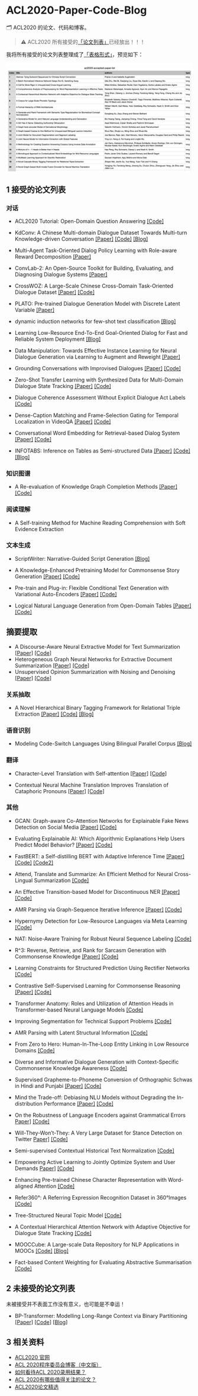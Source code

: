 # ACL2020-Paper-Code-Blog

🗂 ACL2020 的论文、代码和博客。

> ⚠️ ACL2020 所有接受的[「论文列表」](https://acl2020.org/program/accepted/)已经放出！！！

我将所有接受的论文列表整理成了[「表格形式」](./acl2020-accepted-paper-list.csv)，预览如下：

![](papers-csv-preview.png)

## 1 接受的论文列表

### 对话

- ACL2020 Tutorial: Open-Domain Question Answering [\[Code\]](https://github.com/danqi/acl2020-openqa-tutorial)

- KdConv: A Chinese Multi-domain Dialogue Dataset Towards Multi-turn Knowledge-driven Conversation [\[Paper\]](https://arxiv.org/abs/2004.04100) [\[Code\]](https://github.com/thu-coai/KdConv) [\[Blog\]](https://www.zhihu.com/question/385259014/answer/1133416917)

- Multi-Agent Task-Oriented Dialog Policy Learning with Role-aware Reward Decomposition [\[Paper\]](https://arxiv.org/abs/2004.03809)

- ConvLab-2: An Open-Source Toolkit for Building, Evaluating, and Diagnosing Dialogue Systems [\[Paper\]](https://arxiv.org/abs/2002.04793)

- CrossWOZ: A Large-Scale Chinese Cross-Domain Task-Oriented Dialogue Dataset [\[Paper\]](https://arxiv.org/abs/2002.11893) [\[Code\]](https://github.com/thu-coai/CrossWOZ)

- PLATO: Pre-trained Dialogue Generation Model with Discrete Latent Variable [\[Paper\]](https://arxiv.org/abs/1910.07931)

- dynamic induction networks for few-shot text classification [\[Blog\]](https://www.zhihu.com/question/385259014/answer/1134813765)

- Learning Low-Resource End-To-End Goal-Oriented Dialog for Fast and Reliable System Deployment [\[Blog\]](https://www.zhihu.com/question/385259014/answer/1134813765)

- Data Manipulation: Towards Effective Instance Learning for Neural Dialogue Generation via Learning to Augment and Reweight [\[Paper\]](https://arxiv.org/abs/2004.02594)

- Grounding Conversations with Improvised Dialogues [\[Paper\]](https://arxiv.org/abs/2004.09544) [\[Code\]](https://github.com/wise-east/spolin)

- Zero-Shot Transfer Learning with Synthesized Data for Multi-Domain Dialogue State Tracking [\[Paper\]](https://arxiv.org/abs/2005.00891) [\[Code\]](https://github.com/stanford-oval/zero-shot-multiwoz-acl2020)

- Dialogue Coherence Assessment Without Explicit Dialogue Act Labels [\[Code\]](https://github.com/UKPLab/acl2020-dialogue-coherence-assessment)

- Dense-Caption Matching and Frame-Selection Gating for Temporal Localization in VideoQA [\[Paper\]](https://arxiv.org/abs/2005.06409) [\[Code\]](https://github.com/hyounghk/VideoQADenseCapFrameGate-ACL2020)

- Conversational Word Embedding for Retrieval-based Dialog System [\[Paper\]](https://arxiv.org/abs/2004.13249) [\[Code\]](https://github.com/wtma/PR-Embedding)

- INFOTABS: Inference on Tables as Semi-structured Data [\[Paper\]](https://arxiv.org/abs/2005.06117) [\[Code\]](https://github.com/utahnlp/infotabs-code) [\[Blog\]](https://infotabs.github.io/)

### 知识图谱

- A Re-evaluation of Knowledge Graph Completion Methods [\[Paper\]](https://arxiv.org/abs/1911.03903) [\[Code\]](https://github.com/svjan5/kg-reeval)

### 阅读理解

- A Self-training Method for Machine Reading Comprehension with Soft Evidence Extraction

### 文本生成

- ScriptWriter: Narrative-Guided Script Generation [\[Blog\]](https://www.zhihu.com/question/385259014/answer/1133999732)

- A Knowledge-Enhanced Pretraining Model for Commonsense Story Generation [\[Paper\]](https://arxiv.org/abs/2001.05139) [\[Code\]](https://github.com/JianGuanTHU/CommonsenseStoryGen)

- Pre-train and Plug-in: Flexible Conditional Text Generation with Variational Auto-Encoders [\[Paper\]](https://arxiv.org/abs/1911.03882) [\[Code\]](https://github.com/WHUIR/PPVAE)

- Logical Natural Language Generation from Open-Domain Tables [\[Paper\]](https://arxiv.org/abs/2004.10404) [\[Code\]](https://github.com/wenhuchen/LogicNLG)

## 摘要提取

- A Discourse-Aware Neural Extractive Model for Text Summarization [\[Paper\]](http://www.cs.utexas.edu/~jcxu/material/ACL20/DiscoBERT_ACL2020.pdf) [\[Code\]](https://github.com/jiacheng-xu/DiscoBERT)
- Heterogeneous Graph Neural Networks for Extractive Document Summarization [\[Paper\]](https://arxiv.org/abs/2004.12393) [\[Code\]](https://github.com/brxx122/HeterSumGraph)
- Unsupervised Opinion Summarization with Noising and Denoising [\[Paper\]](https://arxiv.org/abs/2004.10150) [\[Code\]](https://github.com/rktamplayo/DenoiseSum)

### 关系抽取

- A Novel Hierarchical Binary Tagging Framework for Relational Triple Extraction [\[Paper\]](https://arxiv.org/abs/1909.03227) [\[Code\]](https://github.com/weizhepei/HBT) [\[Blog\]](https://www.zhihu.com/question/385259014/answer/1141621197)

### 语音识别

- Modeling Code-Switch Languages Using Bilingual Parallel Corpus [\[Blog\]](https://www.zhihu.com/question/385259014/answer/1169746686)

### 翻译

- Character-Level Translation with Self-attention [\[Paper\]](https://arxiv.org/abs/2004.14788) [\[Code\]](https://github.com/CharizardAcademy/convtransformer)

- Contextual Neural Machine Translation Improves Translation of Cataphoric Pronouns [\[Paper\]](https://arxiv.org/abs/2004.09894) [\[Code\]](https://github.com/sameenmaruf/acl2020-contextnmt-cataphora)

### 其他

- GCAN: Graph-aware Co-Attention Networks for Explainable Fake News Detection on Social Media [\[Paper\]](https://arxiv.org/abs/2004.11648) [\[Code\]](https://github.com/l852888/GCAN)

- Evaluating Explainable AI: Which Algorithmic Explanations Help Users Predict Model Behavior? [\[Paper\]](https://arxiv.org/abs/2005.01831) [\[Code\]](https://github.com/peterbhase/InterpretableNLP-ACL2020)

- FastBERT: a Self-distilling BERT with Adaptive Inference Time [\[Paper\]](https://arxiv.org/abs/2004.02178) [\[Code\]](https://github.com/autoliuweijie/FastBERT) [\[Code2\]](https://github.com/BitVoyage/FastBERT)

- Attend, Translate and Summarize: An Efficient Method for Neural Cross-Lingual Summarization [\[Code\]](https://github.com/ZNLP/ATSum)

- An Effective Transition-based Model for Discontinuous NER [\[Paper\]](https://arxiv.org/abs/2004.13454) [\[Code\]](https://github.com/daixiangau/acl2020-transition-discontinuous-ner)

- AMR Parsing via Graph-Sequence Iterative Inference [\[Paper\]](https://arxiv.org/abs/2004.05572) [\[Code\]](https://github.com/jcyk/AMR-gs)

- Hypernymy Detection for Low-Resource Languages via Meta Learning [\[Code\]](https://github.com/ccclyu/metaHypernymy)

- NAT: Noise-Aware Training for Robust Neural Sequence Labeling [\[Code\]](https://github.com/mnamysl/nat-acl2020)

- R^3: Reverse, Retrieve, and Rank for Sarcasm Generation with Commonsense Knowledge [\[Paper\]](https://arxiv.org/abs/2004.13248) [\[Code\]](https://github.com/tuhinjubcse/SarcasmGeneration-ACL2020)

- Learning Constraints for Structured Prediction Using Rectifier Networks [\[Code\]](https://github.com/utahnlp/learning-constraints)

- Contrastive Self-Supervised Learning for Commonsense Reasoning [\[Paper\]](https://arxiv.org/abs/2005.00669) [\[Code\]](https://github.com/SAP-samples/acl2020-commonsense)

- Transformer Anatomy: Roles and Utilization of Attention Heads in Transformer-based Neural Language Models [\[Code\]](https://github.com/heartcored98/transformer_anatomy)

- Improving Segmentation for Technical Support Problems [\[Code\]](https://github.com/kushalchauhan98/ticket-segmentation)

- AMR Parsing with Latent Structural Information [\[Code\]](https://github.com/zhouqiji/ACL2020_AMR_Parsing)

- From Zero to Hero: Human-In-The-Loop Entity Linking in Low Resource Domains [\[Code\]](https://github.com/UKPLab/acl2020-interactive-entity-linking)

- Diverse and Informative Dialogue Generation with Context-Specific Commonsense Knowledge Awareness [\[Code\]](https://github.com/pku-orangecat/ACL2020-ConKADI)

- Supervised Grapheme-to-Phoneme Conversion of Orthographic Schwas in Hindi and Punjabi [\[Paper\]](https://arxiv.org/abs/2004.10353) [\[Code\]](https://github.com/aryamanarora/schwa-deletion)

- Mind the Trade-off: Debiasing NLU Models without Degrading the In-distribution Performance [\[Paper\]](https://arxiv.org/abs/2005.00315) [\[Code\]](https://github.com/UKPLab/acl2020-confidence-regularization)

- On the Robustness of Language Encoders against Grammatical Errors [Paper\]](https://arxiv.org/abs/2005.05683) [\[Code\]](https://github.com/uclanlp/ProbeGrammarRobustness)

- Will-They-Won’t-They: A Very Large Dataset for Stance Detection on Twitter [Paper\]](https://arxiv.org/abs/2005.00388) [\[Code\]](https://github.com/cambridge-wtwt/acl2020-wtwt-tweets)

- Semi-supervised Contextual Historical Text Normalization [\[Code\]](https://github.com/ZurichNLP/acl2020-historical-text-normalization)

- Empowering Active Learning to Jointly Optimize System and User Demands [Paper\]](https://arxiv.org/abs/2005.04470) [\[Code\]](https://github.com/UKPLab/acl2020-empowering-active-learning)

- Enhancing Pre-trained Chinese Character Representation with Word-aligned Attention [\[Code\]](https://github.com/lsvih/MWA)

- Refer360°: A Referring Expression Recognition Dataset in 360°Images [\[Code\]](https://github.com/volkancirik/refer360)

- Tree-Structured Neural Topic Model [\[Code\]](https://github.com/misonuma/tsntm)

- A Contextual Hierarchical Attention Network with Adaptive Objective for Dialogue State Tracking  [\[Code\]](https://github.com/ictnlp/CHAN-DST)

- MOOCCube: A Large-scale Data Repository for NLP Applications in MOOCs [\[Code\]](https://github.com/thukg/MOOCCube) [\[Blog\]](http://moocdata.cn/data/MOOCCube)

- Fact-based Content Weighting for Evaluating Abstractive Summarisation [\[Code\]](https://github.com/XinnuoXu/Human_eva)

## 2 未接受的论文列表

未被接受并不表面工作没有意义，也可能是不幸运！

- BP-Transformer: Modelling Long-Range Context via Binary Partitioning [\[Paper\]](https://arxiv.org/abs/1911.04070) [\[Code\]](https://github.com/yzh119/BPT) [\[Blog\]](https://www.zhihu.com/question/371534652/answer/1016231768)

## 3 相关资料

- [ACL2020 官网](https://acl2020.org/)
- [ACL 2020程序委员会博客（中文版）](https://github.com/ymcui/ACL2020-PC-Blogs-Chinese)
- [如何看待ACL 2020录用结果？](https://www.zhihu.com/question/384287944)
- [ACL 2020有哪些值得关注的论文？](https://www.zhihu.com/question/385259014)
- [ACL2020论文精选](https://zhuanlan.zhihu.com/p/135204349)
